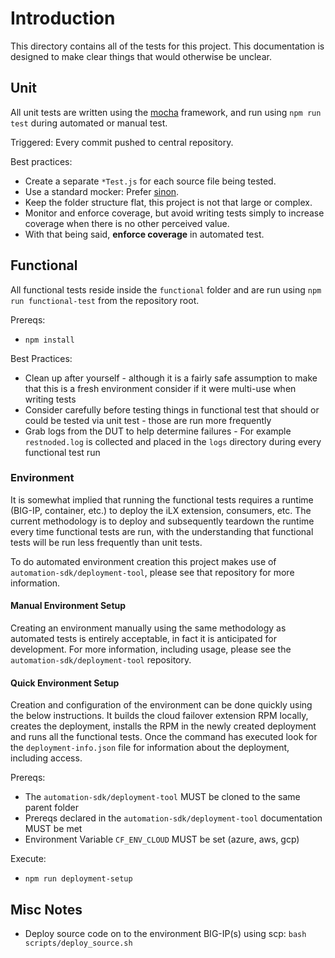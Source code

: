 # Introduction

This directory contains all of the tests for this project.  This documentation is designed to make clear things that would otherwise be unclear.

## Unit

All unit tests are written using the [mocha](https://mochajs.org) framework, and run using ```npm run test``` during automated or manual test.

Triggered: Every commit pushed to central repository.

Best practices:

- Create a separate ```*Test.js``` for each source file being tested.
- Use a standard mocker:  Prefer [sinon](https://sinonjs.org). 
- Keep the folder structure flat, this project is not that large or complex.
- Monitor and enforce coverage, but avoid writing tests simply to increase coverage when there is no other perceived value.
- With that being said, **enforce coverage** in automated test.

## Functional

All functional tests reside inside the ```functional``` folder and are run using ```npm run functional-test``` from the repository root.

Prereqs:

- `npm install`

Best Practices:

- Clean up after yourself - although it is a fairly safe assumption to make that this is a fresh environment consider if it were multi-use when writing tests
- Consider carefully before testing things in functional test that should or could be tested via unit test - those are run more frequently
- Grab logs from the DUT to help determine failures - For example `restnoded.log` is collected and placed in the `logs` directory during every functional test run

### Environment

It is somewhat implied that running the functional tests requires a runtime (BIG-IP, container, etc.) to deploy the iLX extension, consumers, etc.  The current methodology is to deploy and subsequently teardown the runtime every time functional tests are run, with the understanding that functional tests will be run less frequently than unit tests.

To do automated environment creation this project makes use of `automation-sdk/deployment-tool`, please see that repository for more information.

#### Manual Environment Setup

Creating an environment manually using the same methodology as automated tests is entirely acceptable, in fact it is anticipated for development.  For more information, including usage, please see the `automation-sdk/deployment-tool` repository.

#### Quick Environment Setup

Creation and configuration of the environment can be done quickly using the below instructions. It builds the cloud failover extension RPM locally, creates the deployment, installs the RPM in the newly created deployment and runs all the functional tests. Once the command has executed look for the `deployment-info.json` file for information about the deployment, including access.

Prereqs:

- The `automation-sdk/deployment-tool` MUST be cloned to the same parent folder
- Prereqs declared in the `automation-sdk/deployment-tool` documentation MUST be met
- Environment Variable `CF_ENV_CLOUD` MUST be set (azure, aws, gcp)

Execute:

- `npm run deployment-setup`

## Misc Notes

- Deploy source code on to the environment BIG-IP(s) using scp: `bash scripts/deploy_source.sh`
